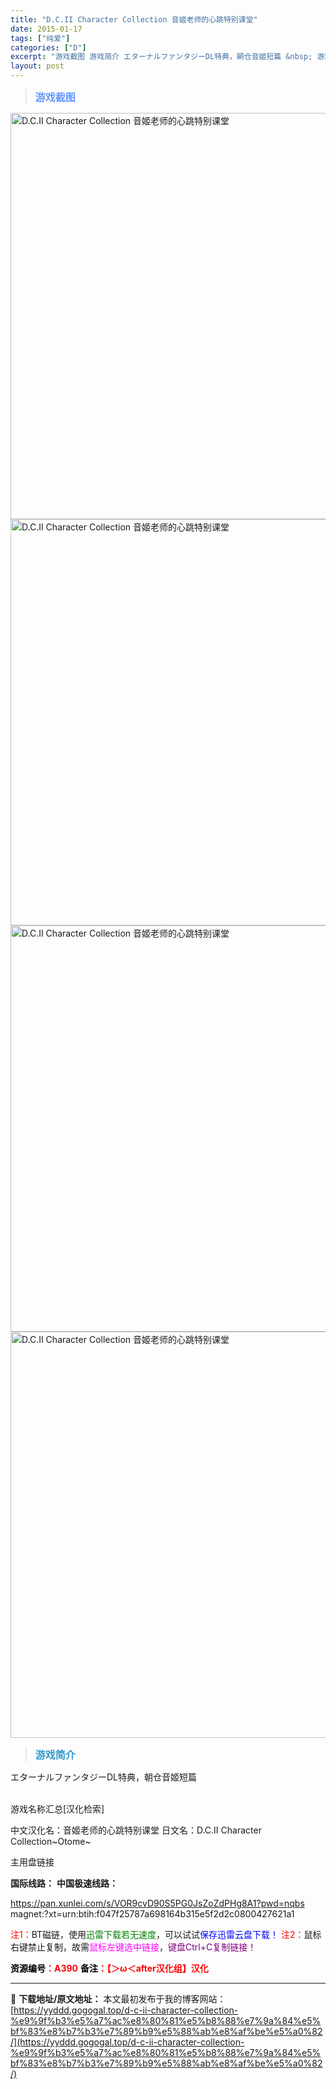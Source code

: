 ```yaml
---
title: "D.C.II Character Collection 音姬老师的心跳特别课堂"
date: 2015-01-17
tags: ["纯爱"]
categories: ["D"]
excerpt: "游戏截图 游戏简介 エターナルファンタジーDL特典，朝仓音姬短篇 &nbsp; 游戏名称汇总[汉化检索] 中文汉化名：音姬老师的心跳特别课堂 日文名：D.C.II Character Collection~Otome~ 主用盘链接 国际线路： 中国极速线路： https://pan.xunlei.c&hellip;"
layout: post
---
```


<div>
<blockquote><b><span style="font-size: 12pt; color: #6699ff;">游戏截图</span></b></blockquote>
<div><img title="点击放大" src="https://yyddd.gogogal.top/wp-content/uploads/2025/04/20250429_6810eee296ccd.webp" alt="D.C.II Character Collection 音姬老师的心跳特别课堂" width="650" /></div>
<div><img title="点击放大" src="https://yyddd.gogogal.top/wp-content/uploads/2025/04/20250429_6810eee4ad1db.webp" alt="D.C.II Character Collection 音姬老师的心跳特别课堂" width="650" /></div>
<div><img title="点击放大" src="https://yyddd.gogogal.top/wp-content/uploads/2025/04/20250429_6810eee6782ed.webp" alt="D.C.II Character Collection 音姬老师的心跳特别课堂" width="650" /></div>
<div><img title="点击放大" src="https://yyddd.gogogal.top/wp-content/uploads/2025/04/20250429_6810eee7b589d.webp" alt="D.C.II Character Collection 音姬老师的心跳特别课堂" width="650" /></div>
<blockquote><b><span style="font-size: 12pt; color: #3399cc;">游戏简介</span></b></blockquote>
<div>エターナルファンタジーDL特典，朝仓音姬短篇</div>
&nbsp;

游戏名称汇总[汉化检索]

中文汉化名：音姬老师的心跳特别课堂
日文名：D.C.II Character Collection~Otome~

</div>
<div class="panel panel-primary">
<div class="panel-heading">主用盘链接</div>
<div class="panel-body">

<b>国际线路：</b>
<b>中国极速线路：</b>

<!--wechatfans start-->

https://pan.xunlei.com/s/VOR9cvD90S5PG0JsZoZdPHg8A1?pwd=nqbs
magnet:?xt=urn:btih:f047f25787a698164b315e5f2d2c0800427621a1

<!--wechatfans end-->
<span style="color: #ff0000;">注1：</span>BT磁链，使用<span style="color: #008000;">迅雷下载若无速度</span>，可以试试<span style="color: #0000ff;">保存迅雷云盘下载！</span>
<span style="color: #ff0000;">注2：</span>鼠标右键禁止复制，故需<span style="color: #ff00ff;">鼠标左键选中链接</span>，<span style="color: #800080;">键盘Ctrl+C复制链接！</span>

</div>
<div class="panel-footer"><span style="color: #ff0000;"><b><span style="color: #000000;">资源编号</span>：A390</b></span>
<span style="color: #ff0000;"><b><span style="color: #000000;">备注</span>：【＞ω＜after汉化组】汉化</b></span></div>
</div>

---
📖 **下载地址/原文地址：** 本文最初发布于我的博客网站：[https://yyddd.gogogal.top/d-c-ii-character-collection-%e9%9f%b3%e5%a7%ac%e8%80%81%e5%b8%88%e7%9a%84%e5%bf%83%e8%b7%b3%e7%89%b9%e5%88%ab%e8%af%be%e5%a0%82/](https://yyddd.gogogal.top/d-c-ii-character-collection-%e9%9f%b3%e5%a7%ac%e8%80%81%e5%b8%88%e7%9a%84%e5%bf%83%e8%b7%b3%e7%89%b9%e5%88%ab%e8%af%be%e5%a0%82/)
